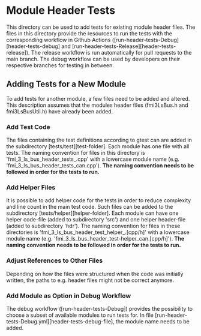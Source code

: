 # Module Header Tests
This directory can be used to add tests for existing module header files. The files in this directory provide the resources to run the tests with the corresponding workflow in Github Actions ([run-header-tests-Debug][header-tests-debug] and [run-header-tests-Release][header-tests-release]). The release workflow is run automatically for pull requests to the main branch. The debug workflow can be used by developers on their respective branches for testing in between.

## Adding Tests for a New Module
To add tests for another module, a few files need to be added and altered. This description assumes that the modules header files (fmi3LsBus<MODULE>.h and fmi3LsBusUtil<MODULE>.h) have already been added.

### Add Test Code
The files containing the test definitions according to gtest can are added in the subdirectory [tests/test][test-folder]. Each module has one file with all tests. The naming convention for files in this directory is 'fmi_3_ls_bus_header_tests_<MODULE>.cpp' with a lowercase module name (e.g. 'fmi_3_ls_bus_header_tests_can.cpp'). **The naming convention needs to be followed in order for the tests to run.**

### Add Helper Files
It is possible to add helper code for the tests in order to reduce complexity and line count in the main test code. Such files can be added to the subdirectory [tests/helper][helper-folder]. Each module can have one helper code-file (added to subdirectory 'src') and one helper header-file (added to subdirectory 'hdr'). The naming convention for files in these directories is 'fmi_3_ls_bus_header_test_helper_<MODULE>.\[cpp/h\]' with a lowercase module name (e.g. 'fmi_3_ls_bus_header_test-helper_can.\[cpp/h\]'). **The naming convention needs to be followed in order for the tests to run.**

### Adjust References to Other Files
Depending on how the files were structured when the code was initially written, the paths to e.g. header files might not be correct anymore. 

### Add Module as Option in Debug Workflow
The debug workflow ([run-header-tests-Debug]) provides the possibility to choose a subset of available modules to run tests for. In file [run-header-tests-Debug.yml][header-tests-debug-file], the module name needs to be added.
